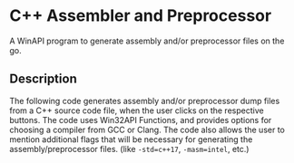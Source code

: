 # C++ Assembler and Preprocessor
A WinAPI program to generate assembly and/or preprocessor files on the go.

## Description 
The following code generates assembly and/or preprocessor dump files from a C++ source code file, when the user clicks on the respective buttons. The code uses Win32API Functions, and provides options for choosing a compiler from GCC or Clang. The code also allows the user
to mention additional flags that will be necessary for generating the assembly/preprocessor files. (like `-std=c++17`, `-masm=intel`, etc.)
